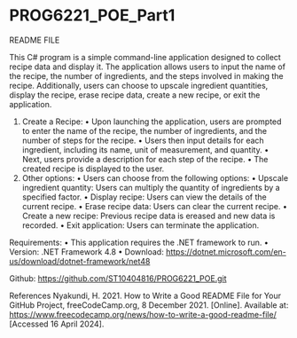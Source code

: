 # PROG6221_POE_Part1

README FILE

This C# program is a simple command-line application designed to collect recipe data and display it. The application allows users to input the name of the recipe, the number of ingredients, and the steps involved in making the recipe. Additionally, users can choose to upscale ingredient quantities, display the recipe, erase recipe data, create a new recipe, or exit the application.

1.	Create a Recipe:
•	Upon launching the application, users are prompted to enter the name of the recipe, the number of ingredients, and the number of steps for the recipe.
•	Users then input details for each ingredient, including its name, unit of measurement, and quantity.
•	Next, users provide a description for each step of the recipe.
•	The created recipe is displayed to the user.
2.	Other options:
•	Users can choose from the following options:
•	Upscale ingredient quantity: Users can multiply the quantity of ingredients by a specified factor.
•	Display recipe: Users can view the details of the current recipe.
•	Erase recipe data: Users can clear the current recipe.
•	Create a new recipe: Previous recipe data is ereased and new data is recorded.
•	Exit application: Users can terminate the application.

Requirements:
•	This application requires the .NET framework to run.
•	Version: .NET Framework 4.8
•	Download: https://dotnet.microsoft.com/en-us/download/dotnet-framework/net48 

Github: https://github.com/ST10404816/PROG6221_POE.git 

References
Nyakundi, H. 2021. How to Write a Good README File for Your GitHub Project, freeCodeCamp.org, 8 December 2021. [Online]. Available at: https://www.freecodecamp.org/news/how-to-write-a-good-readme-file/ [Accessed 16 April 2024].


